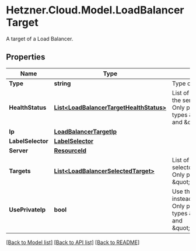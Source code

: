 # Hetzner.Cloud.Model.LoadBalancerTarget
A target of a Load Balancer.

## Properties

Name | Type | Description | Notes
------------ | ------------- | ------------- | -------------
**Type** | **string** | Type of the resource | 
**HealthStatus** | [**List&lt;LoadBalancerTargetHealthStatus&gt;**](LoadBalancerTargetHealthStatus.md) | List of health statuses of the services on this target. Only present for target types \&quot;server\&quot; and \&quot;ip\&quot;. | [optional] 
**Ip** | [**LoadBalancerTargetIp**](LoadBalancerTargetIp.md) |  | [optional] 
**LabelSelector** | [**LabelSelector**](LabelSelector.md) |  | [optional] 
**Server** | [**ResourceId**](ResourceId.md) |  | [optional] 
**Targets** | [**List&lt;LoadBalancerSelectedTarget&gt;**](LoadBalancerSelectedTarget.md) | List of resolved label selector target Servers. Only present for type \&quot;label_selector\&quot;. | [optional] 
**UsePrivateIp** | **bool** | Use the private network IP instead of the public IP. Only present for target types \&quot;server\&quot; and \&quot;label_selector\&quot;. | [optional] [default to false]

[[Back to Model list]](../../README.md#documentation-for-models) [[Back to API list]](../../README.md#documentation-for-api-endpoints) [[Back to README]](../../README.md)

